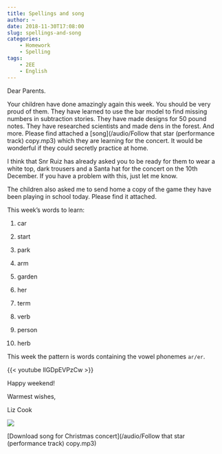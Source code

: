 ```yaml
---
title: Spellings and song
author: ~
date: 2018-11-30T17:08:00
slug: spellings-and-song
categories:
    - Homework
    - Spelling
tags:
    - 2EE
    - English
---
```


Dear Parents.

Your children have done amazingly again this week. You should be very proud of them. They have learned to use the bar model to find missing numbers in subtraction stories. They have made designs for 50 pound notes. They have researched scientists and made dens in the forest. And more. Please find attached a [song](/audio/Follow that star (performance track) copy.mp3) which they are learning for the concert. It would be wonderful if they could secretly practice at home.

I think that Snr Ruiz has already asked you to be ready for them to wear a white top, dark trousers and a Santa hat for the concert on the 10th December. If you have a problem with this, just let me know.

The children also asked me to send home a copy of the game they have been playing in school today. Please find it attached.

This week’s words to learn: 

1.	car

2.	start

3.	park

4.	arm

5.	garden

6.	her

7.	term

8.	verb

9.	person

10.	herb

This week the pattern is words containing the vowel phonemes `ar/er`.

{{< youtube lIGDpEVPzCw >}}

Happy weekend!

Warmest wishes,

Liz Cook


[![](/images/makeDifference.png)](/docs/makeDifference.pdf)

[Download song for Christmas concert](/audio/Follow that star (performance track) copy.mp3)

